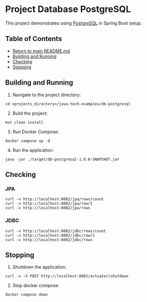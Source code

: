 # Project Database PostgreSQL

This project demonstrates using [PostgreSQL](https://db-engines.com/en/system/PostgreSQL) in Spring Boot setup.

## Table of Contents

* [Return to main README.md](../README.md#project-java-tech-examples)
* [Building and Running](#building-and-running)
* [Checking](#checking)
* [Stopping](#stopping)

## Building and Running

1. Navigate to the project directory:

```
cd <projects_directory>/java-tech-examples/db-postgresql
```

2. Build the project:

```
mvn clean install
```

3. Run Docker Compose:

```
docker compose up -d
```

4. Run the application:

```
java -jar ./target/db-postgresql-1.0.0-SNAPSHOT.jar
```

## Checking

### JPA

```
curl -v http://localhost:8082/jpa/rows/count
curl -v http://localhost:8082/jpa/row/1
curl -v http://localhost:8082/jpa/rows
```

### JDBC

```
curl -v http://localhost:8082/jdbc/rows/count
curl -v http://localhost:8082/jdbc/row/1
curl -v http://localhost:8082/jdbc/rows
```

## Stopping

1. Shutdown the application:

```
curl -v -X POST http://localhost:8082/actuator/shutdown
```

2. Stop docker compose:

```
docker compose down
```